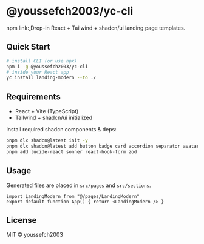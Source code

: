 # @youssefch2003/yc-cli

npm link:[ ](https://www.npmjs.com/package/@youssefch2003/yc-cli)
Drop-in React + Tailwind + shadcn/ui landing page templates.

## Quick Start
```bash
# install CLI (or use npx)
npm i -g @youssefch2003/yc-cli
# inside your React app
yc install landing-modern --to ./
```

## Requirements
- React + Vite (TypeScript)
- Tailwind + shadcn/ui initialized

Install required shadcn components & deps:
```bash
pnpm dlx shadcn@latest init -y
pnpm dlx shadcn@latest add button badge card accordion separator avatar sheet input textarea label checkbox form
pnpm add lucide-react sonner react-hook-form zod
```

## Usage
Generated files are placed in `src/pages` and `src/sections`.

```tsx
import LandingModern from "@/pages/LandingModern"
export default function App() { return <LandingModern /> }
```

## License
MIT © youssefch2003
